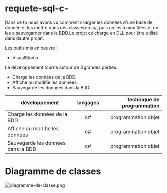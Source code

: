 # requete-sql-c-
Dans ce tp nous avons vu comment charger les données d'une base de donnée et les mettre dans des classes en c#, puis on les a modifiées et on les a sauvegarder dans la BDD.Le projet ce charge en DLL pour être utilisé dans dautre projet.
 
 Les outils mis en oeuvre :
 * VisualStudio
 
 Le développement tourne autour de 3 grandes parties.
 * Charge les données de la BDD.
 * Affiche ou modifie les données.
 * Sauvegarde les données dans la BDD.
 
 |développement          |langages |technique de programmation                           |
|-----------------------|:-------:|----------------------------------------------------:|
|Charge les données de la BDD |c#|programmation objet|
|Affiche ou modifie les données|c#|programmation objet|
|Sauvegarde les données dans la BDD|c#|programmation objet|
 
 # Diagramme de classes
  ![diagramme-de-classe.png](https://github.com/adesheulles/requete-sql-c-/tree/master/image/diagramme-de-classe.PNG)


